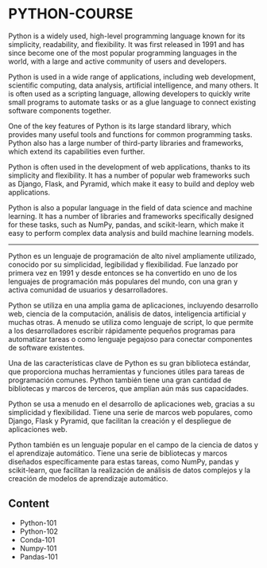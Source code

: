 # PYTHON-COURSE

Python is a widely used, high-level programming language known for its simplicity, readability, and flexibility. It was first released in 1991 and has since become one of the most popular programming languages in the world, with a large and active community of users and developers.

Python is used in a wide range of applications, including web development, scientific computing, data analysis, artificial intelligence, and many others. It is often used as a scripting language, allowing developers to quickly write small programs to automate tasks or as a glue language to connect existing software components together.

One of the key features of Python is its large standard library, which provides many useful tools and functions for common programming tasks. Python also has a large number of third-party libraries and frameworks, which extend its capabilities even further.

Python is often used in the development of web applications, thanks to its simplicity and flexibility. It has a number of popular web frameworks such as Django, Flask, and Pyramid, which make it easy to build and deploy web applications.

Python is also a popular language in the field of data science and machine learning. It has a number of libraries and frameworks specifically designed for these tasks, such as NumPy, pandas, and scikit-learn, which make it easy to perform complex data analysis and build machine learning models.

---

Python es un lenguaje de programación de alto nivel ampliamente utilizado, conocido por su simplicidad, legibilidad y flexibilidad. Fue lanzado por primera vez en 1991 y desde entonces se ha convertido en uno de los lenguajes de programación más populares del mundo, con una gran y activa comunidad de usuarios y desarrolladores.

Python se utiliza en una amplia gama de aplicaciones, incluyendo desarrollo web, ciencia de la computación, análisis de datos, inteligencia artificial y muchas otras. A menudo se utiliza como lenguaje de script, lo que permite a los desarrolladores escribir rápidamente pequeños programas para automatizar tareas o como lenguaje pegajoso para conectar componentes de software existentes.

Una de las características clave de Python es su gran biblioteca estándar, que proporciona muchas herramientas y funciones útiles para tareas de programación comunes. Python también tiene una gran cantidad de bibliotecas y marcos de terceros, que amplían aún más sus capacidades.

Python se usa a menudo en el desarrollo de aplicaciones web, gracias a su simplicidad y flexibilidad. Tiene una serie de marcos web populares, como Django, Flask y Pyramid, que facilitan la creación y el despliegue de aplicaciones web.

Python también es un lenguaje popular en el campo de la ciencia de datos y el aprendizaje automático. Tiene una serie de bibliotecas y marcos diseñados específicamente para estas tareas, como NumPy, pandas y scikit-learn, que facilitan la realización de análisis de datos complejos y la creación de modelos de aprendizaje automático.

## Content

* Python-101
* Python-102
* Conda-101
* Numpy-101
* Pandas-101
